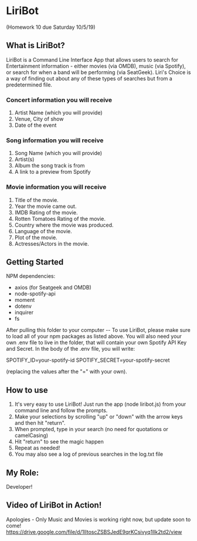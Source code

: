 # LiriBot

(Homework 10 due Saturday 10/5/19)

## What is LiriBot?

LiriBot is a Command Line Interface App that allows users to search for Entertainment information - either movies (via OMDB), music (via Spotify), or search for when a band will be performing (via SeatGeek). Liri's Choice is a way of finding out about any of these types of searches but from a predetermined file.

### Concert information you will receive

1. Artist Name (which you will provide)
2. Venue, City of show
3. Date of the event

### Song information you will receive

1. Song Name (which you will provide)
2. Artist(s)
3. Album the song track is from
4. A link to a preview from Spotify

### Movie information you will receive

1. Title of the movie.
2. Year the movie came out.
3. IMDB Rating of the movie.
4. Rotten Tomatoes Rating of the movie.
5. Country where the movie was produced.
6. Language of the movie.
7. Plot of the movie.
8. Actresses/Actors in the movie.

## Getting Started

NPM dependencies:

- axios (for Seatgeek and OMDB)
- node-spotify-api
- moment
- dotenv
- inquirer
- fs

After pulling this folder to your computer -- To use LiriBot, please make sure to load all of your npm packages as listed above. You will also need your own .env file to live in the folder, that will contain your own Spotify API Key and Secret. In the body of the .env file, you will write:

SPOTIFY_ID=your-spotify-id
SPOTIFY_SECRET=your-spotify-secret

(replacing the values after the "=" with your own).

## How to use

1. It's very easy to use LiriBot! Just run the app (node liribot.js) from your command line and follow the prompts.
2. Make your selections by scrolling "up" or "down" with the arrow keys and then hit "return".
3. When prompted, type in your search (no need for quotations or camelCasing)
4. Hit "return" to see the magic happen
5. Repeat as needed!
6. You may also see a log of previous searches in the log.txt file

## My Role:

Developer!

## Video of LiriBot in Action!

Apologies - Only Music and Movies is working right now, but update soon to come!
https://drive.google.com/file/d/1lItoscZSBSJedE9qrKCsivyq1llk2td2/view

<!-- LINK TO VIDEO -->
